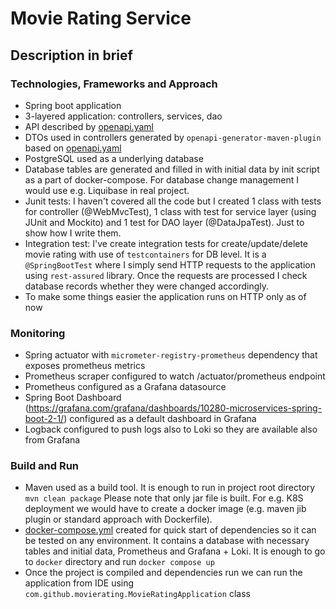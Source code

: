 # Movie Rating Service

## Description in brief

### Technologies, Frameworks and Approach
- Spring boot application
- 3-layered application: controllers, services, dao
- API described by [openapi.yaml](./movie-rating-api/src/main/resources/openapi)
- DTOs used in controllers generated by `openapi-generator-maven-plugin` based on [openapi.yaml](./movie-rating-api/src/main/resources/openapi)
- PostgreSQL used as a underlying database
- Database tables are generated and filled in with initial data by init script as a part of docker-compose. For database change management I would use e.g. Liquibase in real project.
- Junit tests: I haven't covered all the code but I created 1 class with tests for controller (@WebMvcTest), 1 class with test for service layer (using JUnit and Mockito) and 1 test for DAO layer (@DataJpaTest). Just to show how I write them.
- Integration test: I've create integration tests for create/update/delete movie rating with use of `testcontainers` for DB level. It is a `@SpringBootTest` where I simply send HTTP requests to the application using `rest-assured` library. Once the requests are processed I check database records whether they were changed accordingly.
- To make some things easier the application runs on HTTP only as of now

### Monitoring
- Spring actuator with `micrometer-registry-prometheus` dependency that exposes prometheus metrics
- Prometheus scraper configured to watch /actuator/prometheus endpoint
- Prometheus configured as a Grafana datasource
- Spring Boot Dashboard (https://grafana.com/grafana/dashboards/10280-microservices-spring-boot-2-1/) configured as a default dashboard in Grafana
- Logback configured to push logs also to Loki so they are available also from Grafana

### Build and Run
- Maven used as a build tool. It is enough to run in project root directory 
``
mvn clean package
``
Please note that only jar file is built. For e.g. K8S deployment we would have to create a docker image (e.g. maven jib plugin or standard approach with Dockerfile).
- [docker-compose.yml](./docker/docker-compose.yml) created for quick start of dependencies so it can be tested on any environment. It contains a database with necessary tables and initial data, Prometheus and Grafana + Loki. It is enough to go to `docker` directory and run
``
docker compose up
``
- Once the project is compiled and dependencies run we can run the application from IDE using `com.github.movierating.MovieRatingApplication` class

